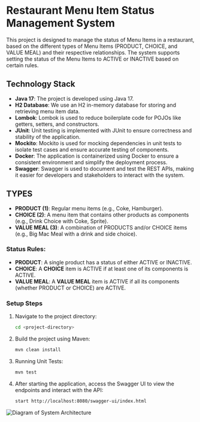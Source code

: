 # Restaurant Menu Item Status Management System

This project is designed to manage the status of Menu Items in a restaurant, based on the different types of Menu Items (PRODUCT, CHOICE, and VALUE MEAL) and their respective relationships. The system supports setting the status of the Menu Items to ACTIVE or INACTIVE based on certain rules.

## Technology Stack

- **Java 17**: The project is developed using Java 17.
- **H2 Database**: We use an H2 in-memory database for storing and retrieving menu item data.
- **Lombok**: Lombok is used to reduce boilerplate code for POJOs like getters, setters, and constructors.
- **JUnit**: Unit testing is implemented with JUnit to ensure correctness and stability of the application.
- **Mockito**: Mockito is used for mocking dependencies in unit tests to isolate test cases and ensure accurate testing of components.
- **Docker**: The application is containerized using Docker to ensure a consistent environment and simplify the deployment process.
- **Swagger**: Swagger is used to document and test the REST APIs, making it easier for developers and stakeholders to interact with the system.

## TYPES

- **PRODUCT (1)**: Regular menu items (e.g., Coke, Hamburger).
- **CHOICE (2)**: A menu item that contains other products as components (e.g., Drink Choice with Coke, Sprite).
- **VALUE MEAL (3)**: A combination of PRODUCTS and/or CHOICE items (e.g., Big Mac Meal with a drink and side choice).

### Status Rules:

- **PRODUCT**: A single product has a status of either ACTIVE or INACTIVE.
- **CHOICE**: A **CHOICE** item is ACTIVE if at least one of its components is ACTIVE.
- **VALUE MEAL**: A **VALUE MEAL** item is ACTIVE if all its components (whether PRODUCT or CHOICE) are ACTIVE.


### Setup Steps

1. Navigate to the project directory:

   ```bash
   cd <project-directory>

2. Build the project using Maven:

   ```bash
   mvn clean install

3. Running Unit Tests:

   ```bash
   mvn test


4. After starting the application, access the Swagger UI to view the endpoints and interact with the API:

   ```bash
   start http://localhost:8080/swagger-ui/index.html


![Diagram of System Architecture](/img.PNG)
